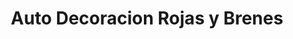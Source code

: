 ---
title: "Auto Decoracion Rojas y Brenes"
url: /san-jose/auto-decoracion-rojas-y-brenes/
shop: Autowerkstatt
---
